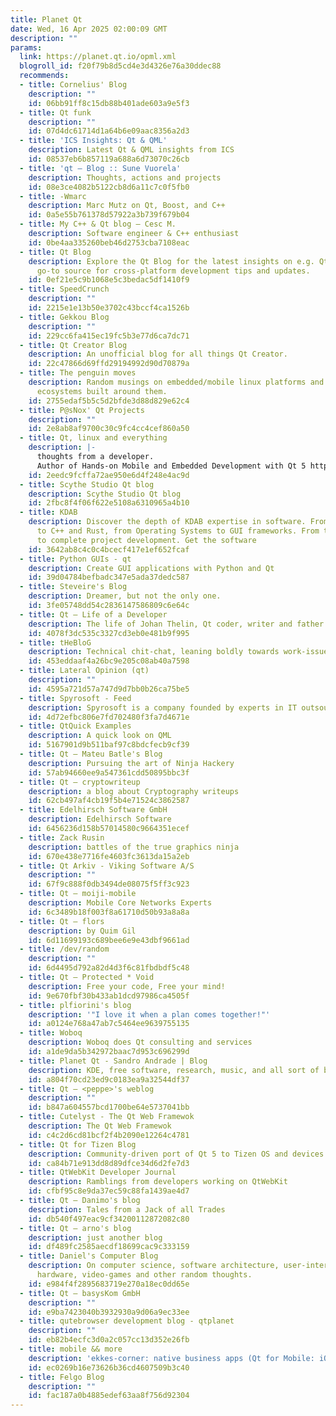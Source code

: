 ```yaml
---
title: Planet Qt
date: Wed, 16 Apr 2025 02:00:09 GMT
description: ""
params:
  link: https://planet.qt.io/opml.xml
  blogroll_id: f20f79b8d5cd4e3d4326e76a30ddec88
  recommends:
  - title: Cornelius' Blog
    description: ""
    id: 06bb91ff8c15db88b401ade603a9e5f3
  - title: Qt funk
    description: ""
    id: 07d4dc61714d1a64b6e09aac8356a2d3
  - title: 'ICS Insights: Qt & QML'
    description: Latest Qt & QML insights from ICS
    id: 08537eb6b857119a688a6d73070c26cb
  - title: 'qt – Blog :: Sune Vuorela'
    description: Thoughts, actions and projects
    id: 08e3ce4082b5122cb8d6a11c7c0f5fb0
  - title: -Wmarc
    description: Marc Mutz on Qt, Boost, and C++
    id: 0a5e55b761378d57922a3b739f679b04
  - title: My C++ & Qt blog – Cesc M.
    description: Software engineer & C++ enthusiast
    id: 0be4aa335260beb46d2753cba7108eac
  - title: Qt Blog
    description: Explore the Qt Blog for the latest insights on e.g. Qt Creator, your
      go-to source for cross-platform development tips and updates.
    id: 0ef21e5c9b1068e5c3bedac5df1410f9
  - title: SpeedCrunch
    description: ""
    id: 2215e1e13b50e3702c43bccf4ca1526b
  - title: Gekkou Blog
    description: ""
    id: 229cc6fa415ec19fc5b3e77d6ca7dc71
  - title: Qt Creator Blog
    description: An unofficial blog for all things Qt Creator.
    id: 22c47866d69ffd29194992d90d70879a
  - title: The penguin moves
    description: Random musings on embedded/mobile linux platforms and Free/Commercial
      ecosystems built around them.
    id: 2755edaf5b5c5d2bfde3d88d829e62c4
  - title: P@sNox' Qt Projects
    description: ""
    id: 2e8ab8af9700c30c9fc4cc4cef860a50
  - title: Qt, linux and everything
    description: |-
      thoughts from a developer.
      Author of Hands-on Mobile and Embedded Development with Qt 5 http://bit.ly/HandsOnMobileEmbedded
    id: 2eedc9fcffa72ae950e6d4f248e4ac9d
  - title: Scythe Studio Qt blog
    description: Scythe Studio Qt blog
    id: 2fbc8f4f06f622e5108a6310965a4b10
  - title: KDAB
    description: Discover the depth of KDAB expertise in software. From Qt framework
      to C++ and Rust, from Operating Systems to GUI frameworks. From troubleshooting
      to complete project development. Get the software
    id: 3642ab8c4c0c4bcecf417e1ef652fcaf
  - title: Python GUIs - qt
    description: Create GUI applications with Python and Qt
    id: 39d04784befbadc347e5ada37dedc587
  - title: Steveire's Blog
    description: Dreamer, but not the only one.
    id: 3fe05748dd54c2836147586809c6e64c
  - title: Qt – Life of a Developer
    description: The life of Johan Thelin, Qt coder, writer and father
    id: 4078f3dc535c3327cd3eb0e481b9f995
  - title: tHeBloG
    description: Technical chit-chat, leaning boldly towards work-issues.
    id: 453eddaaf4a26bc9e205c08ab40a7598
  - title: Lateral Opinion (qt)
    description: ""
    id: 4595a721d57a747d9d7bb0b26ca75be5
  - title: Spyrosoft - Feed
    description: Spyrosoft is a company founded by experts in IT outsourcing.
    id: 4d72efbc806e7fd702480f3fa7d4671e
  - title: QtQuick Examples
    description: A quick look on QML
    id: 5167901d9b511baf97c8bdcfecb9cf39
  - title: Qt – Mateu Batle's Blog
    description: Pursuing the art of Ninja Hackery
    id: 57ab94660ee9a547361cdd50895bbc3f
  - title: Qt – cryptowriteup
    description: a blog about Cryptography writeups
    id: 62cb497af4cb19f5b4e71524c3862587
  - title: Edelhirsch Software GmbH
    description: Edelhirsch Software
    id: 6456236d158b57014580c9664351ecef
  - title: Zack Rusin
    description: battles of the true graphics ninja
    id: 670e438e7716fe4603fc3613da15a2eb
  - title: Qt Arkiv - Viking Software A/S
    description: ""
    id: 67f9c888f0db3494de08075f5ff3c923
  - title: Qt – moiji-mobile
    description: Mobile Core Networks Experts
    id: 6c3489b18f003f8a61710d50b93a8a8a
  - title: Qt – flors
    description: by Quim Gil
    id: 6d11699193c689bee6e9e43dbf9661ad
  - title: /dev/random
    description: ""
    id: 6d4495d792a82d4d3f6c81fbdbdf5c48
  - title: Qt – Protected * Void
    description: Free your code, Free your mind!
    id: 9e670fbf30b433ab1dcd97986ca4505f
  - title: plfiorini's blog
    description: '"I love it when a plan comes together!"'
    id: a0124e768a47ab7c5464ee9639755135
  - title: Woboq
    description: Woboq does Qt consulting and services
    id: a1de9da5b342972baac7d953c696299d
  - title: Planet Qt - Sandro Andrade | Blog
    description: KDE, free software, research, music, and all sort of beautiful things!
    id: a804f70cd23ed9c0183ea9a32544df37
  - title: Qt – <peppe>'s weblog
    description: ""
    id: b847a604557bcd1700be64e5737041bb
  - title: Cutelyst - The Qt Web Framewok
    description: The Qt Web Framewok
    id: c4c2d6cd81bcf2f4b2090e12264c4781
  - title: Qt for Tizen Blog
    description: Community-driven port of Qt 5 to Tizen OS and devices. More »
    id: ca84b71e913dd8d89dfce34d6d2fe7d3
  - title: QtWebKit Developer Journal
    description: Ramblings from developers working on QtWebKit
    id: cfbf95c8e9da37ec59c88fa1439ae4d7
  - title: Qt – Danimo's blog
    description: Tales from a Jack of all Trades
    id: db540f497eac9cf34200112872082c80
  - title: Qt – arno's blog
    description: just another blog
    id: df489fc2585aecdf18699cac9c333159
  - title: Daniel's Computer Blog
    description: On computer science, software architecture, user-interface design,
      hardware, video-games and other random thoughts.
    id: e984f4f2895683719e270a18ec0dd65e
  - title: Qt – basysKom GmbH
    description: ""
    id: e9ba7423040b3932930a9d06a9ec33ee
  - title: qutebrowser development blog - qtplanet
    description: ""
    id: eb82b4ecfc3d0a2c057cc13d352e26fb
  - title: mobile && more
    description: 'ekkes-corner: native business apps (Qt for Mobile: iOS, Android,W10)'
    id: ec0269b16e73626b36cd4607509b3c40
  - title: Felgo Blog
    description: ""
    id: fac187a0b4885edef63aa8f756d92304
---
```

